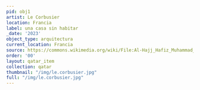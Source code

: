 ```yaml
---
pid: obj1
artist: Le Corbusier
location: Francia
label: una casa sin habitar
_date: '2023'
object_type: arquitectura
current_location: Francia
source: https://commons.wikimedia.org/wiki/File:Al-Hajj_Hafiz_Muhammad_Nuri,_Turkey,_1801_-_The_Dala%27il_al-Khayrat_of_al-Juzuli_-_Google_Art_Project.jpg
order: '00'
layout: qatar_item
collection: qatar
thumbnail: "/img/le.corbusier.jpg"
full: "/img/le.corbusier.jpg"
---
```

